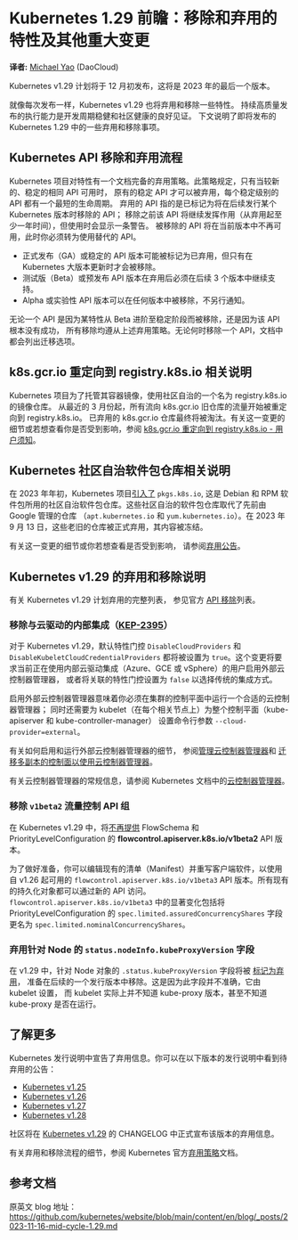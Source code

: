 # Kubernetes 1.29 前瞻：移除和弃用的特性及其他重大变更

**译者:** [Michael Yao](https://github.com/windsonsea) (DaoCloud)

Kubernetes v1.29 计划将于 12 月初发布，这将是 2023 年的最后一个版本。

就像每次发布一样，Kubernetes v1.29 也将弃用和移除一些特性。
持续高质量发布的执行能力是开发周期稳健和社区健康的良好见证。
下文说明了即将发布的 Kubernetes 1.29 中的一些弃用和移除事项。

## Kubernetes API 移除和弃用流程

Kubernetes 项目对特性有一个文档完备的弃用策略。此策略规定，只有当较新的、稳定的相同 API 可用时，
原有的稳定 API 才可以被弃用，每个稳定级别的 API 都有一个最短的生命周期。
弃用的 API 指的是已标记为将在后续发行某个 Kubernetes 版本时移除的 API；
移除之前该 API 将继续发挥作用（从弃用起至少一年时间），但使用时会显示一条警告。
被移除的 API 将在当前版本中不再可用，此时你必须转为使用替代的 API。

- 正式发布（GA）或稳定的 API 版本可能被标记为已弃用，但只有在 Kubernetes 大版本更新时才会被移除。
- 测试版（Beta）或预发布 API 版本在弃用后必须在后续 3 个版本中继续支持。
- Alpha 或实验性 API 版本可以在任何版本中被移除，不另行通知。

无论一个 API 是因为某特性从 Beta 进阶至稳定阶段而被移除，还是因为该 API 根本没有成功，
所有移除均遵从上述弃用策略。无论何时移除一个 API，文档中都会列出迁移选项。

## k8s.gcr.io 重定向到 registry.k8s.io 相关说明

Kubernetes 项目为了托管其容器镜像，使用社区自治的一个名为 registry.k8s.io 的镜像仓库。
从最近的 3 月份起，所有流向 k8s.gcr.io 旧仓库的流量开始被重定向到 registry.k8s.io。
已弃用的 k8s.gcr.io 仓库最终将被淘汰。有关这一变更的细节或若想查看你是否受到影响，参阅
[k8s.gcr.io 重定向到 registry.k8s.io - 用户须知](https://kubernetes.io/zh-cn/blog/2023/03/10/image-registry-redirect/)。

## Kubernetes 社区自治软件包仓库相关说明

在 2023 年年初，Kubernetes 项目[引入了](https://kubernetes.io/zh-cn/blog/2023/08/15/pkgs-k8s-io-introduction/) `pkgs.k8s.io`,
这是 Debian 和 RPM 软件包所用的社区自治软件包仓库。这些社区自治的软件包仓库取代了先前由 Google 管理的仓库
（`apt.kubernetes.io` 和 `yum.kubernetes.io`）。在 2023 年 9 月 13 日，这些老旧的仓库被正式弃用，其内容被冻结。

有关这一变更的细节或你若想查看是否受到影响，
请参阅[弃用公告](https://kubernetes.io/zh-cn/blog/2023/08/31/legacy-package-repository-deprecation/)。

## Kubernetes v1.29 的弃用和移除说明

有关 Kubernetes v1.29 计划弃用的完整列表，
参见官方 [API 移除](https://kubernetes.io/zh-cn/docs/reference/using-api/deprecation-guide/#v1-29)列表。

### 移除与云驱动的内部集成（[KEP-2395](https://kep.k8s.io/2395)）

对于 Kubernetes v1.29，默认特性门控 `DisableCloudProviders` 和 `DisableKubeletCloudCredentialProviders`
都将被设置为 `true`。这个变更将要求当前正在使用内部云驱动集成（Azure、GCE 或 vSphere）的用户启用外部云控制器管理器，
或者将关联的特性门控设置为 `false` 以选择传统的集成方式。

启用外部云控制器管理器意味着你必须在集群的控制平面中运行一个合适的云控制器管理器；
同时还需要为 kubelet（在每个相关节点上）为整个控制平面（kube-apiserver 和 kube-controller-manager）
设置命令行参数 `--cloud-provider=external`。

有关如何启用和运行外部云控制器管理器的细节，
参阅[管理云控制器管理器](https://kubernetes.io/zh-cn/docs/tasks/administer-cluster/running-cloud-controller/)和
[迁移多副本的控制面以使用云控制器管理器](https://kubernetes.io/zh-cn/docs/tasks/administer-cluster/controller-manager-leader-migration/)。

有关云控制器管理器的常规信息，请参阅 Kubernetes
文档中的[云控制器管理器](https://kubernetes.io/zh-cn/docs/concepts/architecture/cloud-controller/)。

### 移除 `v1beta2` 流量控制 API 组

在 Kubernetes v1.29 中，将[不再提供](https://kubernetes.io/zh-cn/docs/reference/using-api/deprecation-guide/#v1-29)
FlowSchema 和 PriorityLevelConfiguration 的 **flowcontrol.apiserver.k8s.io/v1beta2** API 版本。

为了做好准备，你可以编辑现有的清单（Manifest）并重写客户端软件，以使用自 v1.26 起可用的
`flowcontrol.apiserver.k8s.io/v1beta3` API 版本。所有现有的持久化对象都可以通过新的 API 访问。
`flowcontrol.apiserver.k8s.io/v1beta3` 中的显著变化包括将 PriorityLevelConfiguration 的
`spec.limited.assuredConcurrencyShares` 字段更名为 `spec.limited.nominalConcurrencyShares`。

### 弃用针对 Node 的 `status.nodeInfo.kubeProxyVersion` 字段

在 v1.29 中，针对 Node 对象的 `.status.kubeProxyVersion` 字段将被
[标记为弃用](https://github.com/kubernetes/enhancements/issues/4004)，
准备在后续的一个发行版本中移除。这是因为此字段并不准确，它由 kubelet 设置，
而 kubelet 实际上并不知道 kube-proxy 版本，甚至不知道 kube-proxy 是否在运行。

## 了解更多

Kubernetes 发行说明中宣告了弃用信息。你可以在以下版本的发行说明中看到待弃用的公告：

* [Kubernetes v1.25](https://github.com/kubernetes/kubernetes/blob/master/CHANGELOG/CHANGELOG-1.25.md#deprecation)
* [Kubernetes v1.26](https://github.com/kubernetes/kubernetes/blob/master/CHANGELOG/CHANGELOG-1.26.md#deprecation)
* [Kubernetes v1.27](https://github.com/kubernetes/kubernetes/blob/master/CHANGELOG/CHANGELOG-1.27.md#deprecation)
* [Kubernetes v1.28](https://github.com/kubernetes/kubernetes/blob/master/CHANGELOG/CHANGELOG-1.28.md#deprecation)

社区将在
[Kubernetes v1.29](https://github.com/kubernetes/kubernetes/blob/master/CHANGELOG/CHANGELOG-1.29.md#deprecation)
的 CHANGELOG 中正式宣布该版本的弃用信息。

有关弃用和移除流程的细节，参阅 Kubernetes
官方[弃用策略](https://kubernetes.io/zh-cn/docs/reference/using-api/deprecation-policy/#deprecating-parts-of-the-api)文档。

## 参考文档

原英文 blog 地址：<https://github.com/kubernetes/website/blob/main/content/en/blog/_posts/2023-11-16-mid-cycle-1.29.md>

